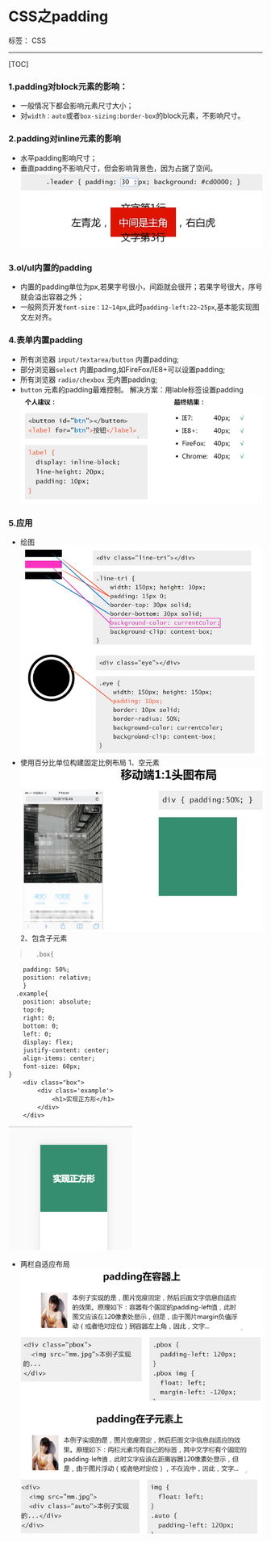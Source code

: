 ﻿# CSS之padding

标签： CSS

---
[TOC]
### 1.padding对block元素的影响：

 - 一般情况下都会影响元素尺寸大小；
 - 对`width：auto`或者`box-sizing:border-box`的block元素，不影响尺寸。
### 2.padding对inline元素的影响
 - 水平padding影响尺寸；
 - 垂直padding不影响尺寸，但会影响背景色，因为占据了空间。
![images][1]

### 3.ol/ul内置的padding

 - 内置的padding单位为px,若果字号很小，间距就会很开；若果字号很大，序号就会溢出容器之外；
 - 一般网页开发`font-size：12~14px`,此时`padding-left:22~25px`,基本能实现图文左对齐。

### 4.表单内置padding

 - 所有浏览器 `input/textarea/button` 内置padding;
 - 部分浏览器`select` 内置pading,如FireFox/IE8+可以设置padding;
 - 所有浏览器 `radio/chexbox` 无内置padding;
 - `button` 元素的padding最难控制。
 解决方案：用lable标签设置padding
![images][2]

### 5.应用
- 绘图
![padding04][3]
- 使用百分比单位构建固定比例布局
1、空元素
![padding07][4]
2、包含子元素

>       .box{
        padding: 50%;
        position: relative;
        }
      .example{
        position: absolute;
        top:0;
        right: 0;
        bottom: 0;
        left: 0;
        display: flex;
        justify-content: center;
        align-items: center;
        font-size: 60px;
    }
        <div class="box">
            <div class='example'>
                <h1>实现正方形</h1>
            </div>
        </div>

  ![images06][5]  
  

 - 两栏自适应布局
![images][6]



    
 


  [1]: https://github.com/liva92/CSS/blob/master/images/padding02.png
  [2]: https://github.com/liva92/CSS/blob/master/images/padding03.png
  [3]: https://github.com/liva92/CSS/blob/master/images/padding04.png
  [4]: https://github.com/liva92/CSS/blob/master/images/padding07.png
  [5]: https://github.com/liva92/CSS/blob/master/images/padding06.png
  [6]: https://github.com/liva92/CSS/blob/master/images/padding05.png